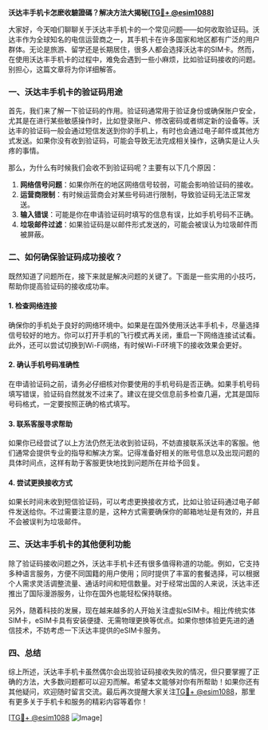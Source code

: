 **沃达丰手机卡怎麽收驗證碼？解决方法大揭秘[[TG💪+ @esim1088](https://t.me/s/esim1088)]**

大家好，今天咱们聊聊关于沃达丰手机卡的一个常见问题——如何收取验证码。沃达丰作为全球知名的电信运营商之一，其手机卡在许多国家和地区都有广泛的用户群体。无论是旅游、留学还是长期居住，很多人都会选择沃达丰的SIM卡。然而，在使用沃达丰手机卡的过程中，难免会遇到一些小麻烦，比如验证码接收的问题。别担心，这篇文章将为你详细解答。

### 一、沃达丰手机卡的验证码用途

首先，我们来了解一下验证码的作用。验证码通常用于验证身份或确保账户安全，尤其是在进行某些敏感操作时，比如登录账户、修改密码或者绑定新的设备等。沃达丰的验证码一般会通过短信发送到你的手机上，有时也会通过电子邮件或其他方式发送。如果你没有收到验证码，可能会导致无法完成相关操作，这确实是让人头疼的事情。

那么，为什么有时候我们会收不到验证码呢？主要有以下几个原因：

1. **网络信号问题**：如果你所在的地区网络信号较弱，可能会影响验证码的接收。
2. **运营商限制**：有时候运营商会对某些号码进行限制，导致验证码无法正常发送。
3. **输入错误**：可能是你在申请验证码时填写的信息有误，比如手机号码不正确。
4. **垃圾邮件过滤**：如果验证码是以邮件形式发送的，可能会被误认为垃圾邮件而被屏蔽。

### 二、如何确保验证码成功接收？

既然知道了问题所在，接下来就是解决问题的关键了。下面是一些实用的小技巧，帮助你提高验证码的接收成功率。

#### 1. 检查网络连接

确保你的手机处于良好的网络环境中。如果是在国外使用沃达丰手机卡，尽量选择信号较好的地方。你可以打开手机的飞行模式再关闭，重启一下网络连接试试看。此外，还可以尝试切换到Wi-Fi网络，有时候Wi-Fi环境下的接收效果会更好。

#### 2. 确认手机号码准确性

在申请验证码之前，请务必仔细核对你要使用的手机号码是否正确。如果手机号码填写错误，验证码自然就发不过来了。建议在提交信息前多检查几遍，尤其是国际号码格式，一定要按照正确的格式填写。

#### 3. 联系客服寻求帮助

如果你已经尝试了以上方法仍然无法收到验证码，不妨直接联系沃达丰的客服。他们通常会提供专业的指导和解决方案。记得准备好相关的账号信息以及出现问题的具体时间点，这样有助于客服更快地找到问题所在并给予回复。

#### 4. 尝试更换接收方式

如果长时间未收到短信验证码，可以考虑更换接收方式，比如让验证码通过电子邮件发送给你。不过需要注意的是，这种方式需要确保你的邮箱地址是有效的，并且不会被误判为垃圾邮件。

### 三、沃达丰手机卡的其他便利功能

除了验证码接收问题之外，沃达丰手机卡还有很多值得称道的功能。例如，它支持多种语言服务，方便不同国籍的用户使用；同时提供了丰富的套餐选择，可以根据个人需求灵活调整流量、通话时间和短信数量。对于经常出国的人来说，沃达丰还推出了国际漫游服务，让你在国外也能轻松保持联络。

另外，随着科技的发展，现在越来越多的人开始关注虚拟eSIM卡。相比传统实体SIM卡，eSIM卡具有安装便捷、无需物理更换等优点。如果你想体验更先进的通信技术，不妨考虑一下沃达丰提供的eSIM卡服务。

### 四、总结

综上所述，沃达丰手机卡虽然偶尔会出现验证码接收失败的情况，但只要掌握了正确的方法，大多数问题都可以迎刃而解。希望本文能够对你有所帮助！如果你还有其他疑问，欢迎随时留言交流。最后再次提醒大家关注[TG💪+ @esim1088](https://t.me/s/esim1088)，那里有更多关于手机卡和服务的精彩内容等着你！

[[TG💪+ @esim1088](https://t.me/s/esim1088) ![Image](https://i.postimg.cc/4NQfJmqS/Snipaste-2025-05-13-00-14-12.png)]